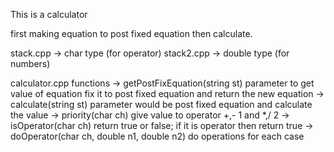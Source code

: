 This is a calculator

first making equation to post fixed equation
then calculate.

stack.cpp -> char type (for operator)
stack2.cpp -> double type (for numbers)

calculator.cpp functions
    -> getPostFixEquation(string st) 
        parameter to get value of equation
        fix it to post fixed equation and return the new equation
    -> calculate(string st) 
        parameter would be post fixed equation and calculate the value
    -> priority(char ch)
        give value to operator +,- 1 and *,/ 2
    -> isOperator(char ch)
        return true or false; if it is operator then return true
    -> doOperator(char ch, double n1, double n2)
        do operations for each case 
        